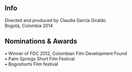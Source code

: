 ## Info
Directed and produced by Claudia García Giraldo  
Bogotá, Colombia 2014

## Nominations & Awards
&bull; Winner of FDC 2012, Colombian Film Development Found  
&bull; Palm Springs Short Film Festival  
&bull; Bogoshorts Film festival  
